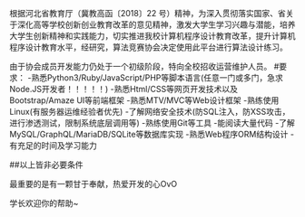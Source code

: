 根据河北省教育厅（冀教高函〔2018〕22 号）精神，为深入贯彻落实国家、省关于深化高等学校创新创业教育改革的意见精神，激发大学生学习兴趣与潜能，培养大学生创新精神和实践能力，切实推进我校计算机程序设计教育改革，提升计算机程序设计教育水平，经研究，算法竞赛协会决定使用此平台进行算法设计练习。

由于协会成员开发能力仍处于一个初级阶段，特向全校招收运营维护人员。
#要求：
-熟悉Python3/Ruby/JavaScript/PHP等脚本语言(任意一门或多门，急求Node.JS开发者！！！！！)
-熟悉Html/CSS等网页开发技术以及Bootstrap/Amaze UI等前端框架
-熟悉MTV/MVC等Web设计框架
-熟练使用Linux(有服务器运维经验者优先)
-了解网络安全技术(防SQL注入，防XSS攻击，进行渗透测试，限制系统底层调用等)
-熟练使用Git等工具
-能阅读大量代码
-了解MySQL/GraphQL/MariaDB/SQLite等数据库实现
-熟悉Web程序ORM结构设计
-有充足的时间及学习能力

##以上皆非必要条件

最重要的是有一颗甘于奉献，热爱开发的心OvO

学长欢迎你的帮助~
